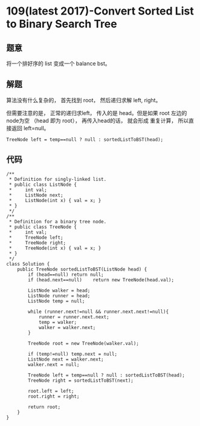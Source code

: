 # 109(latest 2017)-Convert Sorted List to Binary Search Tree

## 题意
将一个排好序的 list 变成一个 balance bst。

## 解题
算法没有什么复杂的， 首先找到 root， 然后递归求解 left, right。

但需要注意的是， 正常的递归求left， 传入的是 head。但是如果 root 左边的node为空 （head 即为 root）， 再传入head的话， 就会形成 重复计算， 所以直接返回 left=null。

```
TreeNode left = temp==null ? null : sortedListToBST(head);
```

## 代码
```
/**
 * Definition for singly-linked list.
 * public class ListNode {
 *     int val;
 *     ListNode next;
 *     ListNode(int x) { val = x; }
 * }
 */
/**
 * Definition for a binary tree node.
 * public class TreeNode {
 *     int val;
 *     TreeNode left;
 *     TreeNode right;
 *     TreeNode(int x) { val = x; }
 * }
 */
class Solution {
    public TreeNode sortedListToBST(ListNode head) {
        if (head==null) return null;
        if (head.next==null)    return new TreeNode(head.val);
        
        ListNode walker = head;
        ListNode runner = head;
        ListNode temp = null;
        
        while (runner.next!=null && runner.next.next!=null){
            runner = runner.next.next;
            temp = walker;
            walker = walker.next;
        }
        
        TreeNode root = new TreeNode(walker.val);
        
        if (temp!=null) temp.next = null;
        ListNode next = walker.next;
        walker.next = null;
        
        TreeNode left = temp==null ? null : sortedListToBST(head);
        TreeNode right = sortedListToBST(next);
        
        root.left = left;
        root.right = right;
        
        return root;
    }
}
```